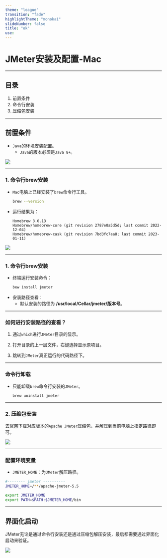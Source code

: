 ```yaml
---
theme: "league"
transition: "fade"
highlightTheme: "monokai"
slideNumber: false
title: "ok"
use: 
---
```


# JMeter安装及配置-Mac

---

## 目录
1. 前置条件
1. 命令行安装
1. 压缩包安装

---


## 前置条件

- `Java`的环境安装配置。
   - `Java`的版本必须是`Java 8+`。


![](https://cdn.jsdelivr.net/gh/TesterDevSoul/pic/manual/20230106140728.png)


---

### 1. 命令行brew安装
- `Mac`电脑上已经安装了`brew`命令行工具。
    ```bash
    brew --version
    ```
- 运行结果为：
    ```
    Homebrew 3.6.13
    Homebrew/homebrew-core (git revision 2787e0a5d5d; last commit 2022-12-04)
    Homebrew/homebrew-cask (git revision 7bd3fc7aa8; last commit 2023-01-11)
    ```


![](https://cdn.jsdelivr.net/gh/TesterDevSoul/pic/manual/20230116111248.png)




---

### 1. 命令行brew安装

- 终端运行安装命令：
    ```bash
    bew install jmeter
    ```
- 安装路径查看：
  - 默认安装的路径为 **/usr/local/Cellar/jmeter/版本号**。

---

### 如何进行安装路径的查看？

1. 通过`which`进行`JMeter`目录的显示。

2. 打开目录的上一层文件，右键选择显示原项目。

3. 跳转到`JMeter`真正运行的代码路径下。


---


### 命令行卸载
- 只能卸载`brew`命令行安装的`JMeter`。
    ```bash
    brew uninstall jmeter
    ```

---


### 2. 压缩包安装
去[官网](https://jmeter.apache.org/download_jmeter.cgi)下载对应版本的`Apache JMeter`压缩包，并解压到当前电脑上指定路径即可。


![](https://cdn.jsdelivr.net/gh/TesterDevSoul/pic/manual/20230116105918.png)

---

### 配置环境变量
- `JMETER_HOME`：为`JMeter`解压路径。


```bash
#-------- jmeter ----------
JMETER_HOME=/**/apache-jmeter-5.5

export JMETER_HOME
export PATH=$PATH:$JMETER_HOME/bin
```

---


## 界面化启动
JMeter无论是通过命令行安装还是通过压缩包解压安装，最后都需要通过界面化启动来验证。




![](https://cdn.jsdelivr.net/gh/TesterDevSoul/pic/manual/20230116143106.png)

